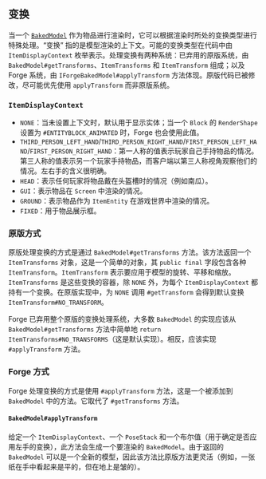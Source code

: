 ## 变换
当一个 [`BakedModel`][bakedmodel] 作为物品进行渲染时，它可以根据渲染时所处的变换类型进行特殊处理。“变换” 指的是模型渲染的上下文。可能的变换类型在代码中由 `ItemDisplayContext` 枚举表示。处理变换有两种系统：已弃用的原版系统，由 `BakedModel#getTransforms`、`ItemTransforms` 和 `ItemTransform` 组成；以及 Forge 系统，由 `IForgeBakedModel#applyTransform` 方法体现。原版代码已被修改，尽可能优先使用 `applyTransform` 而非原版系统。

### `ItemDisplayContext`
- `NONE`：当未设置上下文时，默认用于显示实体；当一个 `Block` 的 `RenderShape` 设置为 `#ENTITYBLOCK_ANIMATED` 时，Forge 也会使用此值。
- `THIRD_PERSON_LEFT_HAND`/`THIRD_PERSON_RIGHT_HAND`/`FIRST_PERSON_LEFT_HAND`/`FIRST_PERSON_RIGHT_HAND`：第一人称的值表示玩家自己手持物品的情况。第三人称的值表示另一个玩家手持物品，而客户端以第三人称视角观察他们的情况。左右手的含义很明确。
- `HEAD`：表示任何玩家将物品戴在头盔槽时的情况（例如南瓜）。
- `GUI`：表示物品在 `Screen` 中渲染的情况。
- `GROUND`：表示物品作为 `ItemEntity` 在游戏世界中渲染的情况。
- `FIXED`：用于物品展示框。

### 原版方式
原版处理变换的方式是通过 `BakedModel#getTransforms` 方法。该方法返回一个 `ItemTransforms` 对象，这是一个简单的对象，其 `public final` 字段包含各种 `ItemTransform`。`ItemTransform` 表示要应用于模型的旋转、平移和缩放。`ItemTransforms` 是这些变换的容器，除 `NONE` 外，为每个 `ItemDisplayContext` 都持有一个变换。在原版实现中，为 `NONE` 调用 `#getTransform` 会得到默认变换 `ItemTransform#NO_TRANSFORM`。

Forge 已弃用整个原版的变换处理系统，大多数 `BakedModel` 的实现应该从 `BakedModel#getTransforms` 方法中简单地 `return ItemTransforms#NO_TRANSFORMS`（这是默认实现）。相反，应该实现 `#applyTransform` 方法。

### Forge 方式
Forge 处理变换的方式是使用 `#applyTransform` 方法，这是一个被添加到 `BakedModel` 中的方法。它取代了 `#getTransforms` 方法。

#### `BakedModel#applyTransform`
给定一个 `ItemDisplayContext`、一个 `PoseStack` 和一个布尔值（用于确定是否应用左手的变换），此方法会生成一个要渲染的 `BakedModel`。由于返回的 `BakedModel` 可以是一个全新的模型，因此该方法比原版方法更灵活（例如，一张纸在手中看起来是平的，但在地上是皱的）。

[bakedmodel]: ./bakedmodel.md
